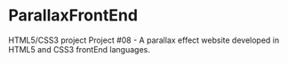 # ParallaxFrontEnd
HTML5/CSS3 project Project #08 - A parallax effect website developed in HTML5 and CSS3 frontEnd languages.
